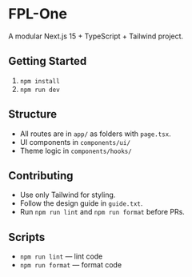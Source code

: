 # FPL-One

A modular Next.js 15 + TypeScript + Tailwind project.

## Getting Started

1. `npm install`
2. `npm run dev`

## Structure

- All routes are in `app/` as folders with `page.tsx`.
- UI components in `components/ui/`
- Theme logic in `components/hooks/`

## Contributing

- Use only Tailwind for styling.
- Follow the design guide in `guide.txt`.
- Run `npm run lint` and `npm run format` before PRs.

## Scripts

- `npm run lint` — lint code
- `npm run format` — format code
